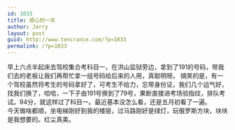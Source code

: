 ```yaml
---
id: 1033
title: 顺心的一天
author: Jerry
layout: post
guid: http://www.tencrance.com/?p=1033
permalink: /?p=1033
---
```

早上六点半起床去驾校集合考科目一，在洪山监狱旁边，拿到了191的号码，带我们去的老板让我们再帮忙拿一组号码给后来的人用，真聪明呀。 搞笑的是，有一个驾校虽然将考生的号码拿好了，可考生不给力，忘带身份证，我们几个运气好，找我们换了，哈哈，一下子由191号换到了79号，果断直接进考场验指纹，排队考试。94分，就这样过了科目一。最近基本没怎么看，还是五月初看了一遍。  
今天做啥都顺，坐电梯刚好到我的楼层，过马路刚好是绿灯，玩俄罗斯方块，块块是我想要的。红尘真美。